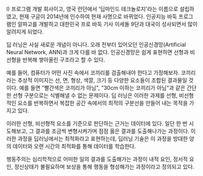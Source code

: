 I) 프로그램 개발 회사이고, 영국 런던에서 '딥마인드 테크놀로지'라는 이름으로 설립하였고, 현재 구글이 2014년에 인수하여 현재 사명으로 바뀌었다. 인공지능 바둑 프로그램인 알파고를 개발하고 대한민국 프로 바둑 기사 이세돌 9단과 대국이 성사되면서 많이 알려지게 되었다.

딥 러닝은 사실 새로운 개념이 아니다. 오래 전부터 있어오던 인공신경망(Artificial Neural Network, ANN)과 크게 다를 바 없다. 인공신경망은 쉽게 표현하면 선형과 비선형을 반복해 쌓아올린 구조라고 할 수 있다.

예를 들어, 컴퓨터가 어떤 사진 속에서 코끼리를 검출해내야 한다고 가정해보자. 코끼리라는 추상적 이미지는 선, 면, 형상, 색깔, 크기 등 다양한 요소들이 조합된 결과물일 것이다. 예를 들면 "빨간색은 코끼리가 아님", "30cm 이하는 코끼리가 아님"과 같은 간단한 선형 구분으로는 식별해낼 수 없는 문제이다. 딥 러닝은 이러한 과제를 선형, 비선형적인 요소를 반복하면서 복잡한 공간 속에서의 최적의 구분선을 만들어 내는 목적을 가지고 있다.

이러한 선형, 비선형적 요소를 기준으로 판단하는 근거는 데이터에 있다. 일단 한 번 시도해보고, 그 결과를 조금씩 변형시켜가며 점점 옳은 결과를 도출해나가는 과정이다. 이러한 과정을 딥러닝에서는 최적화라고 표현하는데, 딥러닝 기술은 이 과정을 방대한 양의 데이터와 오랜 시간의 최적화를 통해 데이터를 학습한다.

행동주의는 심리학적으로 어떠한 일의 결과를 도출해가는 과정이 내적 요인, 정서적 요인, 정신상태가 불필요하며 보상을 통해 행동을 형성해가는 과정이라고 정의되고 있다.


